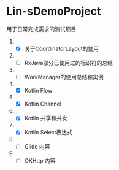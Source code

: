 # Lin-sDemoProject
用于日常完成需求的测试项目


1. - [x] 关于CoordinatorLayout的使用  
2. - [ ] RxJava部分已使用过的标识符的总结  
3. - [ ] WorkManager的使用总结和实例  
4. - [x] Kotlin Flow  
5. - [x] Kotlin Channel
6. - [x] Kotlin 共享和并发 
7. - [x] Kotlin Select表达式 
8. - [ ] Glide 内容 
9. - [ ] OKHttp 内容  
